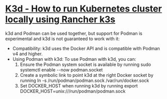 # [K3d - How to run Kubernetes cluster locally using Rancher k3s](https://youtu.be/mCesuGk-Fks)

k3d and Podman can be used together, but support for Podman is experimental and k3d is not guaranteed to work with it: 

- Compatibility: k3d uses the Docker API and is compatible with Podman v4 and higher. 
- Using Podman with k3d: To use Podman with k3d, you can: 
  1. Ensure the Podman system socket is available by running sudo systemctl enable --now podman.socket 
  2. Create a symbolic link to point k3d at the right Docker socket by running ln -s /run/podman/podman.sock /var/run/docker.sock 
  3. Set DOCKER_HOST when running k3d by running export DOCKER_HOST=unix:///run/podman/podman.sock
